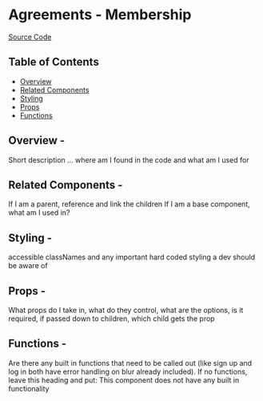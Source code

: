 # Agreements - Membership
[Source Code](https://github.com/NerdCoreSdk/nerd-core-ui/blob/develop/src/components/CompositeComponents/Authentication/Agreements/Agreements.js)

## Table of Contents

  * [Overview](#overview)
  * [Related Components](#related)
  * [Styling](#styling)
  * [Props](#props)
  * [Functions](#functions)

 ## Overview - 
 Short description ... where am I found in the code and what am I used for

## Related Components - 
If I am a parent, reference and link the children
If I am a base component, what am I used in?

## Styling -
accessible classNames and any important hard coded styling a dev should be aware of

## Props -
What props do I take in, what do they control, what are the options, is it required, if passed down to children, which child gets the prop

## Functions - 
Are there any built in functions that need to be called out (like sign up and log in both have error handling on blur already included). If no functions, leave this heading and put:
This component does not have any built in functionality
